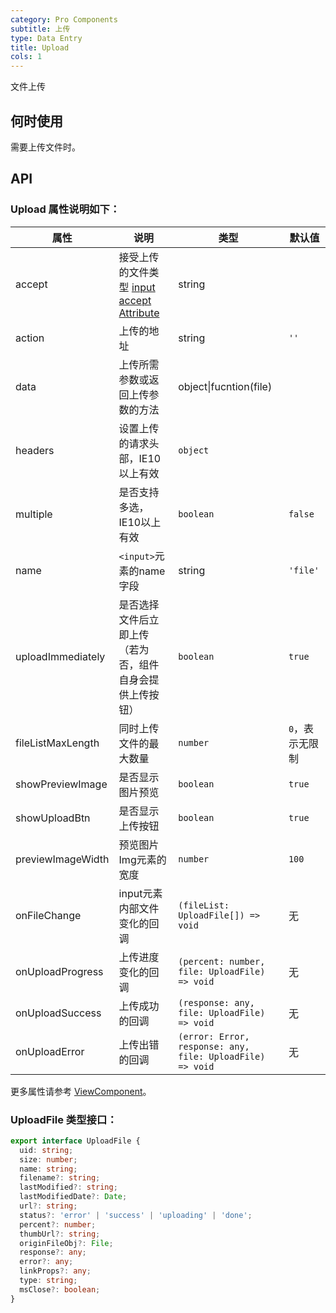 ```yaml
---
category: Pro Components
subtitle: 上传
type: Data Entry
title: Upload
cols: 1
---
```


文件上传

## 何时使用

需要上传文件时。

## API


### Upload 属性说明如下：

| 属性      | 说明                                     | 类型        |默认值 |
|-----------|------------------------------------------|------------|--------|
| accept | 接受上传的文件类型 [input accept Attribute](https://developer.mozilla.org/en-US/docs/Web/HTML/Element/input#attr-accept) | string    |     |
| action | 上传的地址 | string  | `''` |
| data | 上传所需参数或返回上传参数的方法 | object\|fucntion(file) |   |
| headers | 设置上传的请求头部，IE10以上有效 | `object` |   |
| multiple |是否支持多选，IE10以上有效 | `boolean` | `false` |
| name | `<input>`元素的name字段 | string | `'file'` |
| uploadImmediately | 是否选择文件后立即上传（若为否，组件自身会提供上传按钮） | `boolean` | `true` |
| fileListMaxLength | 同时上传文件的最大数量 | `number` | `0`，表示无限制 |
| showPreviewImage | 是否显示图片预览 | `boolean` | `true` |
| showUploadBtn | 是否显示上传按钮 | `boolean` | `true` |
| previewImageWidth | 预览图片Img元素的宽度 | `number` | `100` |
| onFileChange | input元素内部文件变化的回调 | `(fileList: UploadFile[]) => void` | 无 |
| onUploadProgress | 上传进度变化的回调 | `(percent: number, file: UploadFile) => void` | 无 |
| onUploadSuccess | 上传成功的回调 | `(response: any, file: UploadFile) => void` | 无 |
| onUploadError | 上传出错的回调 | `(error: Error, response: any, file: UploadFile) => void` | 无 |

更多属性请参考 [ViewComponent](/components-pro/core/#ViewComponent)。

### UploadFile 类型接口：

```ts
export interface UploadFile {
  uid: string;
  size: number;
  name: string;
  filename?: string;
  lastModified?: string;
  lastModifiedDate?: Date;
  url?: string;
  status?: 'error' | 'success' | 'uploading' | 'done';
  percent?: number;
  thumbUrl?: string;
  originFileObj?: File;
  response?: any;
  error?: any;
  linkProps?: any;
  type: string;
  msClose?: boolean;
}
```
